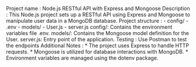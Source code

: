 Project name : Node.js RESTful API with Express and Mongoose
Description  : This Node.js project sets up a RESTful API using Express and Mongoose to manipulate user data in a MongoDB database.
Project structure : - config/
                       - .env
                     - models/
                       - User.js
                     - server.js
        config/: Contains the environment variables file .env.
        models/: Contains the Mongoose model definition for the User.
        server.js: Entry point of the application.
Testing : Use Postman  to test the endpoints
Additional Notes :  * The project uses Express to handle HTTP requests.
                    * Mongoose is utilized for database interactions with MongoDB.
                    * Environment variables are managed using the dotenv package.
